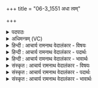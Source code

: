 +++
title = "06-3_1551 अधा त्वम्"

+++
<details><summary>पदपाठः</summary>

अ꣡ध꣢꣯। त्वम्। हि। नः꣣। क꣡रः꣢꣯। वि꣡श्वाः꣢꣯। अ꣣स्म꣡भ्य꣢म्। सु꣣क्षितीः꣢। सु꣣। क्षितीः꣢। वा꣡ज꣢꣯द्रविणसः। वा꣡ज꣢꣯। द्र꣣विणसः। गि꣡रः꣢꣯। १५५१।
</details>

<details><summary>अधिमन्त्रम् (VC)</summary>

- अग्निः
- उशना काव्यः
- गायत्री
- षड्जः
</details>

<details><summary>हिन्दी : आचार्य रामनाथ वेदालंकार - विषयः</summary>

अगले मन्त्र में परमात्मा से प्रार्थना है।
</details>

<details><summary>हिन्दी : आचार्य रामनाथ वेदालंकार - पदार्थः</summary>

पदार्थान्वयभाषाः -  हे अग्ने ! हे विश्वनायक जगदीश ! (अध) अब (त्वं हि) आप (नः) हमारी (विश्वाः गिरः) सब वाणियों को (अस्मभ्यम्) हमारे लिए (सुक्षितीः) उत्तम निवास देनेवाली और (वाजद्रविणसः) बल रूप धन से युक्त अर्थात् बलवती (करः) कर दो ॥३॥
</details>

<details><summary>हिन्दी : आचार्य रामनाथ वेदालंकार - भावार्थः</summary>

भावार्थभाषाः -  श्रद्धा के साथ परमात्मा की उपासना करने से ऐसा वाणी का बल पाया जा सकता है,जो श्रोताओं के मन पर प्रभाव उत्पन्न करे ॥३॥
</details>

<details><summary>संस्कृत : आचार्य रामनाथ वेदालंकार - विषयः</summary>

अथ परमात्मानं प्रार्थयते।
</details>

<details><summary>संस्कृत : आचार्य रामनाथ वेदालंकार - पदार्थः</summary>

पदार्थान्वयभाषाः -  हे अग्ने ! हे विश्वनायक जगदीश ! (अध) अथ (त्वं हि) त्वं किल (नः) अस्माकम् (विश्वाः) गिरः सर्वाः वाचः (अस्मभ्यम्) अस्मदर्थम् (सुक्षितीः) सुनिवासप्रदाः, (वाजद्रविणसः) वाजो बलमेव द्रविणः धनं यासां ताश्च (करः) कुरु[करः इति करोतेर्लेटि मध्यमैकवचने रूपम्]॥३॥
</details>

<details><summary>संस्कृत : आचार्य रामनाथ वेदालंकार - भावार्थः</summary>

भावार्थभाषाः -  श्रद्धया परमात्मोपासनेन तादृशं वाग्बलं प्राप्तुं शक्यते यच्छ्रोतॄणां मनसि प्रभावं जनयेत् ॥३॥
</details>
